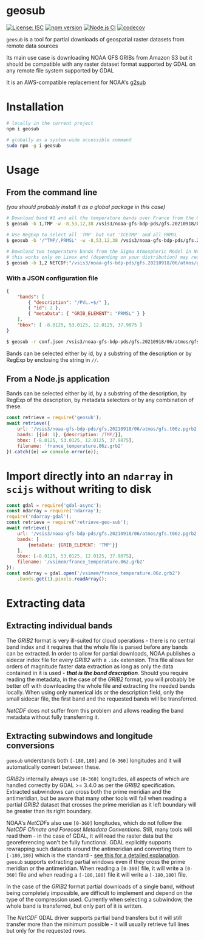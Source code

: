 # geosub

[![License: ISC](https://img.shields.io/github/license/mmomtchev/geosub)](https://github.com/mmomtchev/geosub/blob/master/LICENSE)
[![npm version](https://img.shields.io/npm/v/geosub)](https://www.npmjs.com/package/geosub)
[![Node.js CI](https://github.com/mmomtchev/geosub/actions/workflows/node.js.yml/badge.svg)](https://github.com/mmomtchev/geosub/actions/workflows/node.js.yml)
[![codecov](https://codecov.io/gh/mmomtchev/geosub/branch/master/graph/badge.svg?token=VAgvGRNjjc)](https://codecov.io/gh/mmomtchev/geosub)

`geosub` is a tool for partial downloads of geospatial raster datasets from remote data sources

Its main use case is downloading NOAA GFS GRIBs from Amazon S3 but it should be compatible with any raster dataset format supported by GDAL on any remote file system supported by GDAL

It is an AWS-compatible replacement for NOAA's [g2sub](https://nomads.ncep.noaa.gov/cgi-bin/filter_gfs_0p25.pl)

# Installation

```sh
# locally in the current project
npm i geosub

# globally as a system-wide accessible command
sudo npm -g i geosub
```

# Usage

## From the command line

*(you should probably install it as a global package in this case)*

```bash
# Download band #1 and all the temperature bands over France from the GFS GRIBs
$ geosub -b 1,TMP -w -8,53,12,38 /vsis3/noaa-gfs-bdp-pds/gfs.20210918/06/atmos/gfs.t06z.pgrb2.0p25.f010 france_temperature.06z.grb2

# Use RegExp to select all 'TMP' but not 'ICETMP' and all PRMSL
$ geosub -b '/^TMP/,PRMSL' -w -8,53,12,38 /vsis3/noaa-gfs-bdp-pds/gfs.20210918/06/atmos/gfs.t06z.pgrb2.0p25.f010 france_temperature.06z.grb2

# Download two temperature bands from the Sigma Atmospheric Model in NetCDF format
# this works only on Linux and (depending on your distribution) may require setting the sysctl vm.unprivileged_userfaultfd=1
$ geosub -b 1,2 NETCDF:"/vsis3/noaa-gfs-bdp-pds/gfs.20210918/06/atmos/gfs.t06z.atmf012.nc":tmp sigma_temperatures.nc
```

### With a JSON configuration file
```json
{
    "bands": [ 
        { "description": "/PVL.+$/" },
        { "id": 2 },
        { "metaData": { "GRIB_ELEMENT": "PRMSL" } }
    ],
    "bbox": [ -8.0125, 53.0125, 12.0125, 37.9875 ]
}
```
```bash
$ geosub -r conf.json /vsis3/noaa-gfs-bdp-pds/gfs.20210918/06/atmos/gfs.t06z.pgrb2.0p25.f010 geosub.06z.grb2
```

Bands can be selected either by id, by a substring of the description or by RegExp by enclosing the string in `//`.

## From a Node.js application

Bands can be selected either by id, by a substring of the description, by RegExp of the description, by metadata selectors or by any combination of these.

```js
const retrieve = require('geosub');
await retrieve({
    url: '/vsis3/noaa-gfs-bdp-pds/gfs.20210918/06/atmos/gfs.t06z.pgrb2.0p25.f010',
    bands: [{id: 1}, {description: /TMP/}],
    bbox: [-8.0125, 53.0125, 12.0125, 37.9875],
    filename: 'france_temperature.06z.grb2'
}).catch((e) => console.error(e));
```

# Import directly into an `ndarray` in `scijs` without writing to disk

```js
const gdal = require('gdal-async');
const ndarray = require('ndarray');
require('ndarray-gdal');
const retrieve = require('retrieve-geo-sub');
await retrieve({
    url: '/vsis3/noaa-gfs-bdp-pds/gfs.20210918/06/atmos/gfs.t06z.pgrb2.0p25.f010',
    bands: [
        {metaData: {GRIB_ELEMENT: 'TMP'}}
    ],
    bbox: [-8.0125, 53.0125, 12.0125, 37.9875],
    filename: '/vsimem/france_temperature.06z.grb2'
});
const ndArray = gdal.open('/vsimem/france_temperature.06z.grb2')
    .bands.get(1).pixels.readArray();

```

# Extracting data

## Extracting individual bands

The *GRIB2* format is very ill-suited for cloud operations - there is no central band index and it requires that the whole file is parsed before any bands can be extracted. In order to allow for partial downloads, NOAA publishes a sidecar index file for every *GRIB2* with a `.idx` extension. This file allows for orders of magnitude faster data extraction as long as only the data contained in it is used - ***that is the band description***. Should you require reading the metadata, in the case of the *GRIB2* format, you will probably be better off with downloading the whole file and extracting the needed bands locally. When using only numerical ids or the description field, only the small sidecar file, the first band and the requested bands will be transferred.

*NetCDF* does not suffer from this problem and allows reading the band metadata without fully transferring it.

## Extracting subwindows and longitude conversions

`geosub` understands both `[-180,180]` and `[0-360]` longitudes and it will automatically convert between these.

*GRIB2s* internally always use `[0-360]` longitudes, all aspects of which are handled correctly by GDAL >= 3.4.0 as per the *GRIB2* specification. Extracted subwindows can cross both the prime meridian and the antimeridian, but be aware that many other tools will fail when reading a partial *GRIB2* dataset that crosses the prime meridian as it left boundary will be greater than its right boundary.

NOAA's *NetCDFs* also use `[0-360]` longitudes, which do not follow the *NetCDF Climate and Forecast Metadata Conventions*. Still, many tools will read them - in the case of GDAL, it will read the raster data but the georeferencing won't be fully functional. GDAL explicitly supports rewrapping such datasets around the antimeridian and converting them to `[-180,180]` which is the standard - [see this for a detailed explanation](https://gis.stackexchange.com/questions/37790/reprojecting-raster-from-0-360-to-180-180-with-cutting-180-meridian-using-gdalw). `geosub` supports extracting partial windows even if they cross the prime meridian or the antimeridian. When reading a `[0-360]` file, it will write a `[0-360]` file and when reading a `[-180,180]` file it will write a `[-180,180]` file.

In the case of the *GRIB2* format partial downloads of a single band, without being completely impossible, are difficult to implement and depend on the type of the compression used. Currently when selecting a subwindow, the whole band is transferred, but only part of it is written.

The *NetCDF* GDAL driver supports partial band transfers but it will still transfer more than the minimum possible - it will usually retrieve full lines but only for the requested rows.
